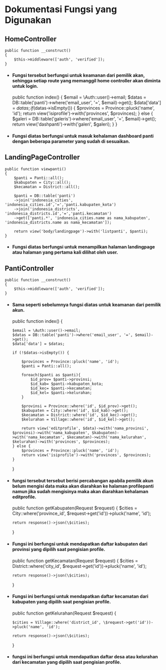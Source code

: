 # Dokumentasi Fungsi yang Digunakan

## HomeController

    public function __construct()
    {
        $this->middleware(['auth', 'verified']);
    }

-   #### Fungsi tersebut berfungsi untuk keamanan dari pemilik akan, sehingga setiap route yang memanggil home controller akan diminta untuk login.

    public function index()
    {
    $email = \Auth::user()->email;
        $datas = DB::table('panti')->where('email_user', '=', $email)->get();
        $data['data'] = $datas;
        if ($datas->isEmpty()) {
    $provinces = Province::pluck('name', 'id');
            return view('isiprofile')->with('provinces', $provinces);
    } else {
    $galeri = DB::table('galeris')->where('email_user', '=', $email)->get();
    return view('dashpanti')->with('galeri', \$galeri);
    }
    }

-   #### Fungsi diatas berfungsi untuk masuk kehalaman dashboard panti dengan beberapa parameter yang sudah di sesuaikan.

## LandingPageController

    public function viewpanti()
    {
        $panti = Panti::all();
        $kabupaten = City::all();
        $kecamatan = District::all();

        $panti = DB::table('panti')
        ->join('indonesia_cities', 'indonesia_cities.id','=','panti.kabupaten_kota')
        ->join('indonesia_districts', 'indonesia_districts.id','=','panti.kecamatan')
        ->get(['panti.*', 'indonesia_cities.name as nama_kabupaten', 'indonesia_districts.name as nama_kecamatan']);

        return view('body/landingpage')->with('listpanti', $panti);
    }

-   #### Fungsi diatas berfungsi untuk menampilkan halaman landingpage atau halaman yang pertama kali dilihat oleh user.

## PantiController

    public function __construct()
    {
        $this->middleware(['auth', 'verified']);
    }

-   #### Sama seperti sebelumnya fungsi diatas untuk keamanan dari pemilik akun.

    public function index()
    {

        $email = \Auth::user()->email;
        $datas = DB::table('panti')->where('email_user', '=', $email)->get();
        $data['data'] = $datas;

        if (!$datas->isEmpty()) {

            $provinces = Province::pluck('name', 'id');
            $panti = Panti::all();

            foreach($panti as $panti){
                $id_prov= $panti->provinsi;
                $id_kab= $panti->kabupaten_kota;
                $id_kec= $panti->kecamatan;
                $id_kel= $panti->kelurahan;
            }

            $provinsi = Province::where('id', $id_prov)->get();
            $kabupaten = City::where('id', $id_kab)->get();
            $kecamatan = District::where('id', $id_kec)->get();
            $kelurahan = Village::where('id', $id_kel)->get();

            return view('editprofile', $data)->with('nama_provinsi', $provinsi)->with('nama_kabupaten', $kabupaten)->with('nama_kecamatan', $kecamatan)->with('nama_kelurahan', $kelurahan)->with('provinces', $provinces);
        } else {
            $provinces = Province::pluck('name', 'id');
            return view('isiprofile')->with('provinces', $provinces);
        }

    }

-   #### fungsi tersebut tersebut berisi percabangan apabila pemilik akun belum mengisi data maka akan diarahkan ke halaman profilepanti namun jika sudah mengisinya maka akan diarahkan kehalaman editprofile.

    public function getKabupaten(Request $request)
    {
        $cities = City::where('province_id', \$request->get('id'))->pluck('name', 'id');

        return response()->json(\$cities);

    }

-   #### Fungsi ini berfungsi untuk mendapatkan daftar kabupaten dari provinsi yang dipilih saat pengisian profile.


    public function getKecamatan(Request $request)
    {
        $cities = District::where('city_id', \$request->get('id'))->pluck('name', 'id');

        return response()->json(\$cities);

    }

-   #### Fungsi ini berfungsi untuk mendapatkan daftar kecamatan dari kabupaten yang dipilih saat pengisian profile.


    public function getKelurahan(Request $request)
    {

        $cities = Village::where('district_id', \$request->get('id'))->pluck('name', 'id');

        return response()->json(\$cities);

    }

-   #### fungsi ini berfungsi untuk mendapatkan daftar desa atau kelurahan dari kecamatan yang dipilih saat pengisian profile.
